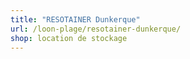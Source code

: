 ```yaml
---
title: "RESOTAINER Dunkerque"
url: /loon-plage/resotainer-dunkerque/
shop: location de stockage
---
```

